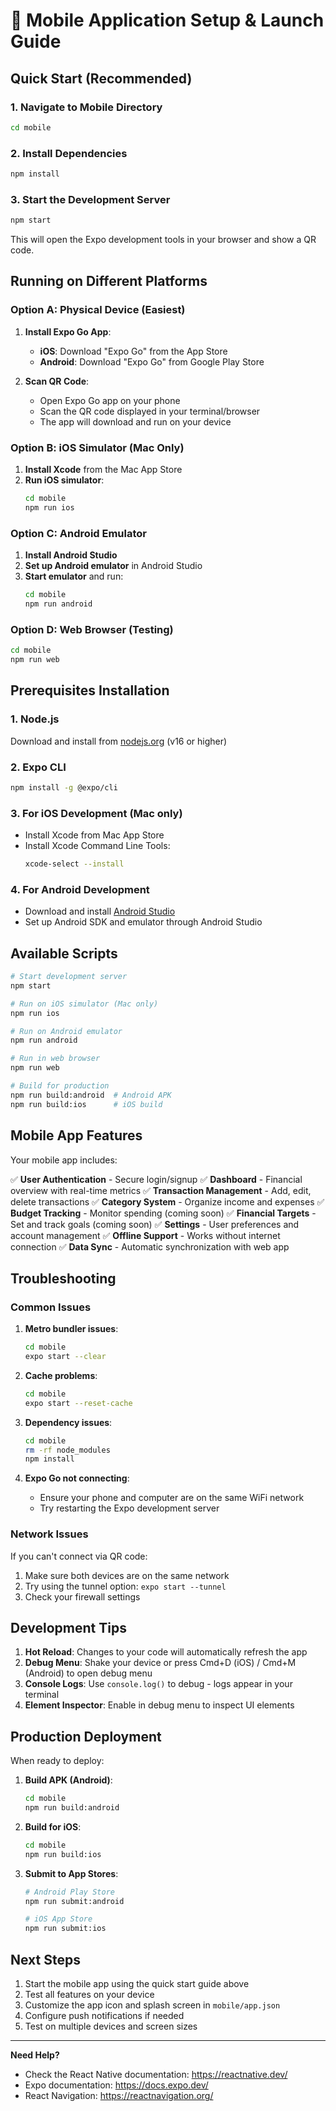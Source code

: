 # 📱 Mobile Application Setup & Launch Guide

## Quick Start (Recommended)

### 1. Navigate to Mobile Directory
```bash
cd mobile
```

### 2. Install Dependencies
```bash
npm install
```

### 3. Start the Development Server
```bash
npm start
```

This will open the Expo development tools in your browser and show a QR code.

## Running on Different Platforms

### Option A: Physical Device (Easiest)

1. **Install Expo Go App**:
   - **iOS**: Download "Expo Go" from the App Store
   - **Android**: Download "Expo Go" from Google Play Store

2. **Scan QR Code**:
   - Open Expo Go app on your phone
   - Scan the QR code displayed in your terminal/browser
   - The app will download and run on your device

### Option B: iOS Simulator (Mac Only)

1. **Install Xcode** from the Mac App Store
2. **Run iOS simulator**:
   ```bash
   cd mobile
   npm run ios
   ```

### Option C: Android Emulator

1. **Install Android Studio**
2. **Set up Android emulator** in Android Studio
3. **Start emulator** and run:
   ```bash
   cd mobile
   npm run android
   ```

### Option D: Web Browser (Testing)

```bash
cd mobile
npm run web
```

## Prerequisites Installation

### 1. Node.js
Download and install from [nodejs.org](https://nodejs.org/) (v16 or higher)

### 2. Expo CLI
```bash
npm install -g @expo/cli
```

### 3. For iOS Development (Mac only)
- Install Xcode from Mac App Store
- Install Xcode Command Line Tools:
  ```bash
  xcode-select --install
  ```

### 4. For Android Development
- Download and install [Android Studio](https://developer.android.com/studio)
- Set up Android SDK and emulator through Android Studio

## Available Scripts

```bash
# Start development server
npm start

# Run on iOS simulator (Mac only)
npm run ios

# Run on Android emulator
npm run android

# Run in web browser
npm run web

# Build for production
npm run build:android  # Android APK
npm run build:ios      # iOS build
```

## Mobile App Features

Your mobile app includes:

✅ **User Authentication** - Secure login/signup
✅ **Dashboard** - Financial overview with real-time metrics
✅ **Transaction Management** - Add, edit, delete transactions
✅ **Category System** - Organize income and expenses
✅ **Budget Tracking** - Monitor spending (coming soon)
✅ **Financial Targets** - Set and track goals (coming soon)
✅ **Settings** - User preferences and account management
✅ **Offline Support** - Works without internet connection
✅ **Data Sync** - Automatic synchronization with web app

## Troubleshooting

### Common Issues

1. **Metro bundler issues**:
   ```bash
   cd mobile
   expo start --clear
   ```

2. **Cache problems**:
   ```bash
   cd mobile
   expo start --reset-cache
   ```

3. **Dependency issues**:
   ```bash
   cd mobile
   rm -rf node_modules
   npm install
   ```

4. **Expo Go not connecting**:
   - Ensure your phone and computer are on the same WiFi network
   - Try restarting the Expo development server

### Network Issues

If you can't connect via QR code:
1. Make sure both devices are on the same network
2. Try using the tunnel option: `expo start --tunnel`
3. Check your firewall settings

## Development Tips

1. **Hot Reload**: Changes to your code will automatically refresh the app
2. **Debug Menu**: Shake your device or press Cmd+D (iOS) / Cmd+M (Android) to open debug menu
3. **Console Logs**: Use `console.log()` to debug - logs appear in your terminal
4. **Element Inspector**: Enable in debug menu to inspect UI elements

## Production Deployment

When ready to deploy:

1. **Build APK (Android)**:
   ```bash
   cd mobile
   npm run build:android
   ```

2. **Build for iOS**:
   ```bash
   cd mobile
   npm run build:ios
   ```

3. **Submit to App Stores**:
   ```bash
   # Android Play Store
   npm run submit:android
   
   # iOS App Store
   npm run submit:ios
   ```

## Next Steps

1. Start the mobile app using the quick start guide above
2. Test all features on your device
3. Customize the app icon and splash screen in `mobile/app.json`
4. Configure push notifications if needed
5. Test on multiple devices and screen sizes

---

**Need Help?** 
- Check the React Native documentation: https://reactnative.dev/
- Expo documentation: https://docs.expo.dev/
- React Navigation: https://reactnavigation.org/